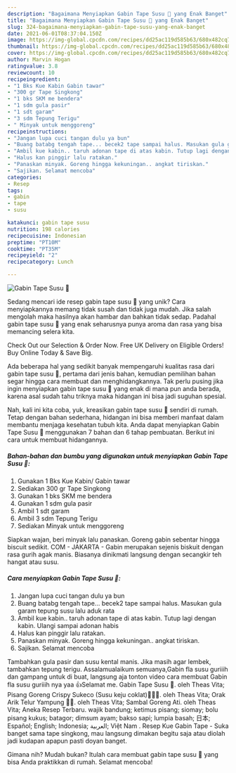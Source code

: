 ```yaml
---
description: "Bagaimana Menyiapkan Gabin Tape Susu 🧇 yang Enak Banget"
title: "Bagaimana Menyiapkan Gabin Tape Susu 🧇 yang Enak Banget"
slug: 324-bagaimana-menyiapkan-gabin-tape-susu-yang-enak-banget
date: 2021-06-01T08:37:04.150Z
image: https://img-global.cpcdn.com/recipes/dd25ac119d585b63/680x482cq70/gabin-tape-susu-foto-resep-utama.jpg
thumbnail: https://img-global.cpcdn.com/recipes/dd25ac119d585b63/680x482cq70/gabin-tape-susu-foto-resep-utama.jpg
cover: https://img-global.cpcdn.com/recipes/dd25ac119d585b63/680x482cq70/gabin-tape-susu-foto-resep-utama.jpg
author: Marvin Hogan
ratingvalue: 3.8
reviewcount: 10
recipeingredient:
- "1 Bks Kue Kabin Gabin tawar"
- "300 gr Tape Singkong"
- "1 bks SKM me bendera"
- "1 sdm gula pasir"
- "1 sdt garam"
- "3 sdm Tepung Terigu"
- " Minyak untuk menggoreng"
recipeinstructions:
- "Jangan lupa cuci tangan dulu ya bun"
- "Buang batabg tengah tape... becek2 tape sampai halus. Masukan gula garam tepung susu lalu aduk rata"
- "Ambil kue kabin.. taruh adonan tape di atas kabin. Tutup lagi dengan kabin. Ulangi sampai adonan habis"
- "Halus kan pinggir lalu ratakan."
- "Panaskan minyak. Goreng hingga kekuningan.. angkat tiriskan."
- "Sajikan. Selamat mencoba"
categories:
- Resep
tags:
- gabin
- tape
- susu

katakunci: gabin tape susu 
nutrition: 198 calories
recipecuisine: Indonesian
preptime: "PT10M"
cooktime: "PT35M"
recipeyield: "2"
recipecategory: Lunch

---
```



![Gabin Tape Susu 🧇](https://img-global.cpcdn.com/recipes/dd25ac119d585b63/680x482cq70/gabin-tape-susu-foto-resep-utama.jpg)

Sedang mencari ide resep gabin tape susu 🧇 yang unik? Cara menyiapkannya memang tidak susah dan tidak juga mudah. Jika salah mengolah maka hasilnya akan hambar dan bahkan tidak sedap. Padahal gabin tape susu 🧇 yang enak seharusnya punya aroma dan rasa yang bisa memancing selera kita.

Check Out our Selection &amp; Order Now. Free UK Delivery on Eligible Orders! Buy Online Today &amp; Save Big.

Ada beberapa hal yang sedikit banyak mempengaruhi kualitas rasa dari gabin tape susu 🧇, pertama dari jenis bahan, kemudian pemilihan bahan segar hingga cara membuat dan menghidangkannya. Tak perlu pusing jika ingin menyiapkan gabin tape susu 🧇 yang enak di mana pun anda berada, karena asal sudah tahu triknya maka hidangan ini bisa jadi suguhan spesial.


Nah, kali ini kita coba, yuk, kreasikan gabin tape susu 🧇 sendiri di rumah. Tetap dengan bahan sederhana, hidangan ini bisa memberi manfaat dalam membantu menjaga kesehatan tubuh kita. Anda dapat menyiapkan Gabin Tape Susu 🧇 menggunakan 7 bahan dan 6 tahap pembuatan. Berikut ini cara untuk membuat hidangannya.

<!--inarticleads1-->

##### Bahan-bahan dan bumbu yang digunakan untuk menyiapkan Gabin Tape Susu 🧇:

1. Gunakan 1 Bks Kue Kabin/ Gabin tawar
1. Sediakan 300 gr Tape Singkong
1. Gunakan 1 bks SKM me bendera
1. Gunakan 1 sdm gula pasir
1. Ambil 1 sdt garam
1. Ambil 3 sdm Tepung Terigu
1. Sediakan  Minyak untuk menggoreng


Siapkan wajan, beri minyak lalu panaskan. Goreng gabin sebentar hingga biscuit sedikit. COM - JAKARTA - Gabin merupakan sejenis biskuit dengan rasa gurih agak manis. Biasanya dinikmati langsung dengan secangkir teh hangat atau susu. 

<!--inarticleads2-->

##### Cara menyiapkan Gabin Tape Susu 🧇:

1. Jangan lupa cuci tangan dulu ya bun
1. Buang batabg tengah tape... becek2 tape sampai halus. Masukan gula garam tepung susu lalu aduk rata
1. Ambil kue kabin.. taruh adonan tape di atas kabin. Tutup lagi dengan kabin. Ulangi sampai adonan habis
1. Halus kan pinggir lalu ratakan.
1. Panaskan minyak. Goreng hingga kekuningan.. angkat tiriskan.
1. Sajikan. Selamat mencoba


Tambahkan gula pasir dan susu kental manis. Jika masih agar lembek, tambahkan tepung terigu. Assalamualaikum semuanya,Gabin fla susu guriiih dan gampang untuk di buat, langsung aja tonton video cara membuat Gabin fla susu guriiih nya yaa 👍Selamat me. Gabin Tape Susu 🧇. oleh Theas Vita; Pisang Goreng Crispy Sukeco (Susu keju coklat)🍌🧀🍫. oleh Theas Vita; Orak Arik Telur Yampung 🥚🍳. oleh Theas Vita; Sambal Goreng Ati. oleh Theas Vita; Aneka Resep Terbaru. wajik bandung; ketimus pisang; siomay; bolu pisang kukus; batagor; dimsum ayam; bakso sapi; lumpia basah; 日本; Español; English; Indonesia; العربية; Việt Nam . Resep Kue Gabin Tape - Suka banget sama tape singkong, mau langsung dimakan begitu saja atau diolah jadi kudapan apapun pasti doyan banget. 

Gimana nih? Mudah bukan? Itulah cara membuat gabin tape susu 🧇 yang bisa Anda praktikkan di rumah. Selamat mencoba!
